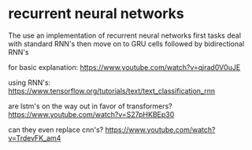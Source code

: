 # recurrent neural networks

The use an implementation of recurrent neural networks
first tasks deal with standard RNN's then move on to GRU cells followed by bidirectional RNN's

for basic explanation: https://www.youtube.com/watch?v=qjrad0V0uJE

using RNN's: https://www.tensorflow.org/tutorials/text/text_classification_rnn


are lstm's on the way out in favor of transformers?
https://www.youtube.com/watch?v=S27pHKBEp30

can they even replace cnn's? https://www.youtube.com/watch?v=TrdevFK_am4


